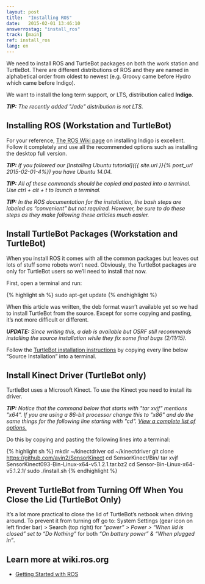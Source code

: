 ```yaml
---
layout: post
title:  "Installing ROS"
date:   2015-02-01 13:46:10
answerrostag: "install_ros"
track: [main]
ref: install_ros
lang: en
---
```


We need to install ROS and TurtleBot packages on both the work station and TurtleBot. There are different distributions of ROS and they are named in alphabetical order from oldest to newest (e.g. Groovy came before Hydro which came before Indigo).

We want to install the long term support, or LTS, distribution called **Indigo**.

***TIP:** The recently added "Jade" distribution is not LTS.*

## Installing ROS (Workstation and TurtleBot)

For your reference, [The ROS Wiki page](http://wiki.ros.org/indigo/Installation/Ubuntu) on installing Indigo is excellent. Follow it completely and use all the recommended options such as installing the desktop full version.

***TIP:** If you followed our [Installing Ubuntu tutorial]({{ site.url }}{% post_url 2015-02-01-4%}) you have Ubuntu 14.04.*

***TIP:** All of these commands should be copied and pasted into a terminal. Use ctrl + alt + t to launch a terminal.*

***TIP:** In the ROS documentation for the installation, the bash steps are labeled as “convenient” but not required. However, be sure to do these steps as they make following these articles much easier.*

## Install TurtleBot Packages (Workstation and TurtleBot)

When you install ROS it comes with all the common packages but leaves out lots of stuff some robots won’t need. Obviously, the TurtleBot packages are only for TurtleBot users so we’ll need to install that now.

First, open a terminal and run:

{% highlight sh %}
sudo apt-get update
{% endhighlight %}

When this article was written, the deb format wasn’t available yet so we had to install TurtleBot from the source. Except for some copying and pasting, it’s not more difficult or different.

***UPDATE:** Since writing this, a deb is available but OSRF still recommends installing the source installation while they fix some final bugs (2/11/15).*

Follow the [TurtleBot installation instructions](http://wiki.ros.org/turtlebot/Tutorials/indigo/Turtlebot%20Installation) by copying every line below “Source Installation” into a terminal.

## Install Kinect Driver (TurtleBot only)

TurtleBot uses a Microsoft Kinect. To use the Kinect you need to install its driver. 

***TIP:** Notice that the command below that starts with "tar xvjf" mentions "x64".  If you are using a 86-bit processor change this to "x86" and do the same things for the following line starting with "cd".  [View a complete list of options.](https://github.com/avin2/SensorKinect/tree/unstable/Bin)*

Do this by copying and pasting the following lines into a terminal:

{% highlight sh %}
mkdir ~/kinectdriver 
cd ~/kinectdriver 
git clone https://github.com/avin2/SensorKinect 
cd SensorKinect/Bin/
tar xvjf SensorKinect093-Bin-Linux-x64-v5.1.2.1.tar.bz2
cd Sensor-Bin-Linux-x64-v5.1.2.1/
sudo ./install.sh
{% endhighlight %}

## Prevent TurtleBot from Turning Off When You Close the Lid (TurtleBot Only)

It’s a lot more practical to close the lid of TurtleBot’s netbook when driving around. To prevent it from turning off go to: System Settings (gear icon on left finder bar) > Search (top right) for *“power” > Power > “When lid is closed” set to “Do Nothing”* for both *“On battery power” & “When plugged in”*.

## Learn more at wiki.ros.org

* [Getting Started with ROS](http://wiki.ros.org/ROS/StartGuide)
